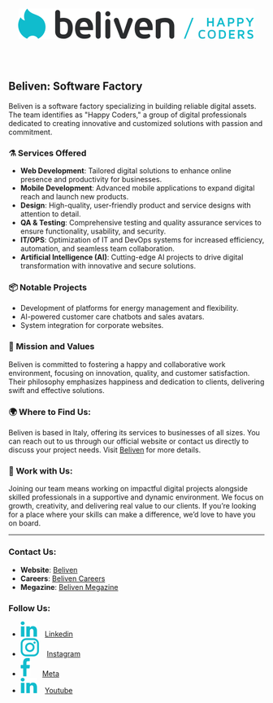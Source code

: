 <br>
<p align="center"><img src="./assets/logo.svg?sanitize=true" /></p>
<br>

<br />

## Beliven: Software Factory

Beliven is a software factory specializing in building reliable digital assets. The team identifies as "Happy Coders," a group of digital professionals dedicated to creating innovative and customized solutions with passion and commitment.

### ⚗️ Services Offered

- **Web Development**: Tailored digital solutions to enhance online presence and productivity for businesses.
- **Mobile Development**: Advanced mobile applications to expand digital reach and launch new products.
- **Design**: High-quality, user-friendly product and service designs with attention to detail.
- **QA & Testing**: Comprehensive testing and quality assurance services to ensure functionality, usability, and security.
- **IT/OPS**: Optimization of IT and DevOps systems for increased efficiency, automation, and seamless team collaboration.
- **Artificial Intelligence (AI)**: Cutting-edge AI projects to drive digital transformation with innovative and secure solutions.

### 📦 Notable Projects
- Development of platforms for energy management and flexibility.
- AI-powered customer care chatbots and sales avatars.
- System integration for corporate websites.

### 🚀 Mission and Values
Beliven is committed to fostering a happy and collaborative work environment, focusing on innovation, quality, and customer satisfaction. Their philosophy emphasizes happiness and dedication to clients, delivering swift and effective solutions.

### 🌍 Where to Find Us:
Beliven is based in Italy, offering its services to businesses of all sizes.
You can reach out to us through our official website or contact us directly to discuss your project needs.
Visit [Beliven](https://www.beliven.com/en) for more details.

### 💼 Work with Us:

Joining our team means working on impactful digital projects alongside skilled professionals in a supportive and dynamic environment.
We focus on growth, creativity, and delivering real value to our clients.
If you’re looking for a place where your skills can make a difference, we’d love to have you on board.

---

### Contact Us:

- **Website**: [Beliven](https://www.beliven.com/)
- **Careers**: [Beliven Careers](https://careers.beliven.com/)
- **Megazine**: [Beliven Megazine](https://megazine.beliven.com/)

### Follow Us:

- <img src="./assets/social/linkedin.svg?sanitize=true" alt="Linkedin" /> &nbsp;&nbsp; [Linkedin](https://it.linkedin.com/company/beliven)
- <img src="./assets/social/instagram.svg?sanitize=true" alt="Instagram" /> &nbsp;&nbsp; [Instagram](https://www.instagram.com/happycoders/)
- <img src="./assets/social/facebook.svg?sanitize=true" alt="Meta" /> &nbsp;&nbsp;&nbsp;&nbsp; [Meta](https://www.facebook.com/Belivencom/)
- <img src="./assets/social/linkedin.svg?sanitize=true" alt="Youtube" /> &nbsp;&nbsp; [Youtube](https://www.youtube.com/@beliven)
